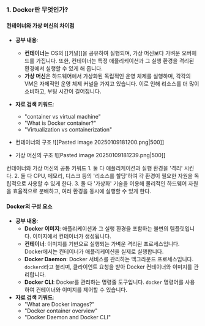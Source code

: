 ### 1. **Docker란 무엇인가?**

#### **컨테이너와 가상 머신의 차이점**

- **공부 내용**:
    - **컨테이너**는 OS의 [[커널]]을 공유하여 실행되며, 가상 머신보다 가벼운 오버헤드를 가집니다. 또한, 컨테이너는 특정 애플리케이션과 그 실행 환경을 격리된 환경에서 실행할 수 있게 해 줍니다.
    - **가상 머신**은 하드웨어에서 가상화된 독립적인 운영 체제를 실행하며, 각각의 VM은 자체적인 운영 체제 커널을 가지고 있습니다. 이로 인해 리소스를 더 많이 소비하고, 부팅 시간이 길어집니다.
- **자료 검색 키워드**:
    - "container vs virtual machine"
    - "What is Docker container?"
    - "Virtualization vs containerization"


- 컨테이너의 구조
![[Pasted image 20250109181200.png|500]]

- 가상 머신의 구조
![[Pasted image 20250109181239.png|500]]

컨테이너와 가상 머신의 공통 키워드
	1. 둘 다 애플리케이션과 실행 환경을 '격리' 시킨다.
	2. 둘 다 CPU, 메모리, 디스크 등의 '리소스를 할당'하여 각 환경이 필요한 자원을 독립적으로 사용할 수 있게 한다.
	3. 둘 다 '가상화' 기술을 이용해 물리적인 하드웨어 자원을 효율적으로 분배하고, 여러 환경을 동시에 실행할 수 있게 한다.
#### **Docker의 구성 요소**

- **공부 내용**:
    - **Docker 이미지**: 애플리케이션과 그 실행 환경을 포함하는 불변의 템플릿입니다. 이미지에서 컨테이너가 생성됩니다.
    - **컨테이너**: 이미지를 기반으로 실행되는 가벼운 격리된 프로세스입니다. Docker에서는 컨테이너가 애플리케이션을 실제로 실행합니다.
    - **Docker Daemon**: Docker 서비스를 관리하는 백그라운드 프로세스입니다. `dockerd`라고 불리며, 클라이언트 요청을 받아 Docker 컨테이너와 이미지를 관리합니다.
    - **Docker CLI**: Docker를 관리하는 명령줄 도구입니다. `docker` 명령어를 사용하여 컨테이너와 이미지를 제어할 수 있습니다.
- **자료 검색 키워드**:
    - "What are Docker images?"
    - "Docker container overview"
    - "Docker Daemon and Docker CLI"